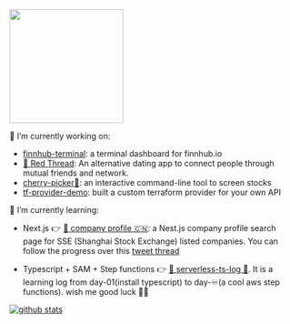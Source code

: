 <img src="https://media.giphy.com/media/26xBwdIuRJiAIqHwA/giphy.gif" width=200 />

🔭 I’m currently working on:

- [finnhub-terminal](https://github.com/applegreengrape/finnhub-terminal): a terminal dashboard for finnhub.io
- [📿 Red Thread](https://www.notion.so/Red-Thread-fb0df3976778418eb7289b8207f906d3): An alternative dating app to connect people through mutual friends and network.
- [cherry-picker🍒](https://github.com/applegreengrape/cherry-picker): an interactive command-line tool to screen stocks
- [tf-provider-demo](https://github.com/applegreengrape/tf-provider-demo): built a custom terraform provider for your own API

🌱 I’m currently learning:
- Next.js 👉 [📇 company profile 🇨🇳](https://github.com/applegreengrape/bizInfo): a Nest.js company profile search page for SSE (Shanghai Stock Exchange) listed companies. You can follow the progress over this [tweet thread](https://twitter.com/applegreengrap2/status/1355233872896778242?s=20)

- Typescript + SAM + Step functions 👉 [🌵 serverless-ts-log 🚀](https://github.com/applegreengrape/serverless-ts-log). It is a learning log from day-01(install typescript) to day-♾️(a cool aws step functions). wish me good luck 🤞🏻

[![github stats](https://github-readme-stats.vercel.app/api?username=applegreengrape&show_icons=true&theme=radical)](https://github.com/anuraghazra/github-readme-stats)

<!--
**applegreengrape/applegreengrape** is a ✨ _special_ ✨ repository because its `README.md` (this file) appears on your GitHub profile.
Here are some ideas to get you started:

- 🔭 I’m currently working on ...
- 🌱 I’m currently learning ...
- 👯 I’m looking to collaborate on ...
- 🤔 I’m looking for help with ...
- 💬 Ask me about ...
- 📫 How to reach me: ...
- 😄 Pronouns: ...
- ⚡ Fun fact: ...
-->
